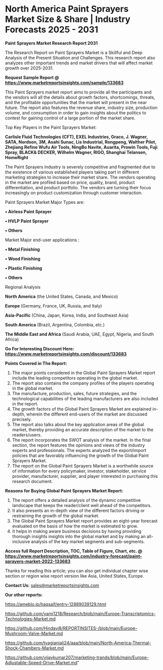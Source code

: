 # North America Paint Sprayers Market Size & Share | Industry Forecasts 2025 - 2031

<strong>Paint Sprayers Market Research Report 2031</strong>

The Research Report on Paint Sprayers Market is a Skillful and Deep Analysis of the Present Situation and Challenges. This research report also analyzes other important trends and market drivers that will affect market growth over 2025-2031.

<strong>Request Sample Report @ <a href=https://www.marketreportsinsights.com/sample/133683>https://www.marketreportsinsights.com/sample/133683</a></strong>

This Paint Sprayers market report aims to provide all the participants and the vendors will all the details about growth factors, shortcomings, threats, and the profitable opportunities that the market will present in the near future. The report also features the revenue share, industry size, production volume, and consumption in order to gain insights about the politics to contest for gaining control of a large portion of the market share.

Top Key Players in the Paint Sprayers Market:

<strong>Carlisle Fluid Technologies (CFT), EXEL Industries, Graco, J. Wagner, SATA, Nordson, 3M, Asahi Sunac, Lis Industrial, Rongpeng, Walther Pilot, Zhejiang Refine Wufu Air Tools, NingBo Navite, Auarita, Prowin Tools, Fuji Spray, BLACK& DECKER, Wilhelm Wagner, RIGO, Shanghai Telansen, HomeRight</strong>

The Paint Sprayers Industry is severely competitive and fragmented due to the existence of various established players taking part in different marketing strategies to increase their market share. The vendors operating in the market are profiled based on price, quality, brand, product differentiation, and product portfolio. The vendors are turning their focus increasingly on product customization through customer interaction.

Paint Sprayers Market Major Types are:

<strong>• Airless Paint Sprayer

• HVLP Paint Sprayer

• Others</strong>

Market Major end-user applications :

<strong>• Metal Finishing

• Wood Finishing

• Plastic Finishing

• Others</strong>

Regional Analysis

</u><strong><b>North America</b></strong> (the United States, Canada, and Mexico)

<strong><b>Europe </b></strong>(Germany, France, UK, Russia, and Italy)

<strong><b>Asia-Pacific</b></strong> (China, Japan, Korea, India, and Southeast Asia)

<strong><b>South America</b></strong> (Brazil, Argentina, Colombia, etc.)

<strong><b>The Middle East and Africa</b></strong> (Saudi Arabia, UAE, Egypt, Nigeria, and South Africa)

<strong>Go For Interesting Discount Here: <a href=https://www.marketreportsinsights.com/discount/133683>https://www.marketreportsinsights.com/discount/133683</a></strong>

<strong>Points Covered in The Report:</strong>
<ol>
  <li>The major points considered in the Global Paint Sprayers Market report include the leading competitors operating in the global market.</li>
  <li>The report also contains the company profiles of the players operating in the global market.</li>
  <li>The manufacture, production, sales, future strategies, and the technological capabilities of the leading manufacturers are also included in the report.</li>
  <li>The growth factors of the Global Paint Sprayers Market are explained in-depth, wherein the different end-users of the market are discussed precisely.</li>
  <li>The report also talks about the key application areas of the global market, thereby providing an accurate description of the market to the readers/users.</li>
  <li>The report incorporates the SWOT analysis of the market. In the final section, the report features the opinions and views of the industry experts and professionals. The experts analyzed the export/import policies that are favorably influencing the growth of the Global Paint Sprayers Market.</li>
  <li>The report on the Global Paint Sprayers Market is a worthwhile source of information for every policymaker, investor, stakeholder, service provider, manufacturer, supplier, and player interested in purchasing this research document.</li>
</ol>
<strong>Reasons for Buying Global Paint Sprayers Market Report:</strong>

<ol>
  <li>The report offers a detailed analysis of the dynamic competitive landscape that keeps the reader/client well ahead of the competitors.</li>
  <li>It also presents an in-depth view of the different factors driving or restraining the growth of the global market.</li>
  <li>The Global Paint Sprayers Market report provides an eight-year forecast evaluated on the basis of how the market is estimated to grow.</li>
  <li>It helps in making aware business decisions by having providing thorough insights insights into the global market and by making an all-inclusive analysis of the key market segments and sub-segments.</li>
</ol>
<strong>Access full Report Description, TOC, Table of Figure, Chart, etc. @ <a href=https://www.marketreportsinsights.com/industry-forecast/paint-sprayers-market-2022-133683>https://www.marketreportsinsights.com/industry-forecast/paint-sprayers-market-2022-133683</a></strong>


Thanks for reading this article; you can also get individual chapter wise section or region wise report version like Asia, United States, Europe.

<strong>Contact Us:</strong>
sales@marketreportsinsights.com

<strong>Our other reports:</strong>

<a href=https://ameblo.jp/haqsaif/entry-12889039129.html>https://ameblo.jp/haqsaif/entry-12889039129.html</a>

<a href=https://github.com/yami1218/Research/blob/main/Europe-Transcriptomics-Technologies-Market.md>https://github.com/yami1218/Research/blob/main/Europe-Transcriptomics-Technologies-Market.md</a>

<a href=https://github.com/Hindavi8/REPORTINSITES-/blob/main/Europe-Mushroom-Valve-Market.md>https://github.com/Hindavi8/REPORTINSITES-/blob/main/Europe-Mushroom-Valve-Market.md</a>

<a href=https://github.com/tyagianjali24/aaa/blob/main/North-America-Thermal-Shock-Chambers-Market.md>https://github.com/tyagianjali24/aaa/blob/main/North-America-Thermal-Shock-Chambers-Market.md</a>

<a href=https://github.com/vijaykumar207/marketing-trands/blob/main/Europe-Adjustable-Speed-Drive-Market.md>https://github.com/vijaykumar207/marketing-trands/blob/main/Europe-Adjustable-Speed-Drive-Market.md</a>"
